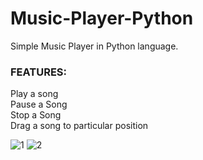 # Music-Player-Python
Simple Music Player in Python language.

### FEATURES: <br />
Play a song <br />
Pause a Song <br />
Stop a Song <br />
Drag a song to particular position <br />


![1](https://user-images.githubusercontent.com/87118384/184692621-fd499278-55ca-426a-afb9-298a6e32192d.PNG)
![2](https://user-images.githubusercontent.com/87118384/184692624-4533fc7e-7312-477c-93c5-3afda4cc3dd8.PNG)

